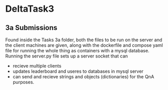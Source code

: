 # DeltaTask3
## 3a Submissions
Found inside the Tasks 3a folder, both the files to be run on the server and the client machines are given, along with the dockerfile and compose yaml file for running the whole thing as containers with a mysql database. 
Running the server.py file sets up a server socket that can
- recieve multiple clients
- updates leaderboard and useres to databases in mysql server
- can send and recieve strings and objects (dictionaries) for the QnA purposes.

